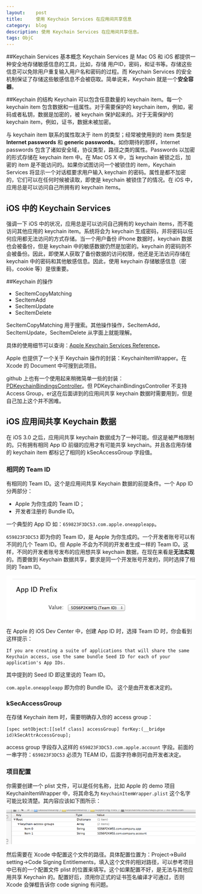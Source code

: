 ```yaml
---
layout:    post
title:     使用 Keychain Services 在应用间共享信息
category:  blog
description: 使用 Keychain Services 在应用间共享信息。
tags: ObjC
---
```


##Keychain Services 基本概念
Keychain Services 是 Mac OS 和 iOS 都提供一种安全地存储敏感信息的工具，比如，存储 用户ID，密码，和证书等。存储这些信息可以免除用户重复输入用户名和密码的过程。而 Keychain Services 的安全机制保证了存储这些敏感信息不会被窃取。简单说来，Keychain 就是一个**安全容器**。

##Keychain 的结构
Keychain 可以包含任意数量的 keychain item。每一个 keychain item 包含数据和一组属性。对于需要保护的 keychain item，例如，密码或者私钥，数据是加密的，被 keychain 保护起来的。对于无需保护的 keychain item，例如，证书，数据未被加密。

与 keychain item 联系的属性取决于 item 的类型；经常被使用到的 item 类型是 **Internet passwords** 和 **generic passwords**。如你期待的那样，Internet passwords 包含了诸如安全域，协议类型，路径之类的属性。Passwords 以加密的形式存储在 keychain item 中。在 Mac OS X 中，当 keychain 被锁之后，加密的 item 是不能访问的。如果你试图访问一个被锁住的 item，Keychain Services 将显示一个对话框要求用户输入 keychain 的密码。属性是都不加密的，它们可以在任何时候被读取，即使是 keychain 被锁住了的情况。在 iOS 中，应用总是可以访问自己所拥有的 keychain items。

## iOS 中的 Keychain Services
强调一下 iOS 中的状况，应用总是可以访问自己拥有的 keychain items，而不能访问其他应用的 keychain item。系统将会为 keychain 生成密码，并将密码以任何应用都无法访问的方式存储。当一个用户备份 iPhone 数据时，keychain 数据也会被备份，但是 keychain 中的敏感数据仍然是加密的。keychain 的密码则不会被备份。因此，即使某人获取了备份数据的访问权限，他还是无法访问存储在 keychain 中的密码和其他敏感信息。因此，使用 keychain 存储敏感信息（密码，cookie 等）是很重要。

##Keychain 的操作
* SecItemCopyMatching
* SecItemAdd
* SecItemUpdate
* SecItemDelete

SecItemCopyMatching 用于搜索。其他操作操作，SecItemAdd，SecItemUpdate，SecItemDelete 从字面上就能理解。

具体的使用细节可以查询：[Apple Keychain Services Reference](#http://developer.apple.com/library/ios/#documentation/Security/Reference/keychainservices/Reference/reference.html)。

Apple 也提供了一个关于 Keychain 操作的封装：KeychainItemWrapper。在 Xcode 的 Document 中可搜到此项目。

github 上也有一个使用起来稍微简单一些的封装：[PDKeychainBindingsController](#https://github.com/carlbrown/PDKeychainBindingsController)。但 PDKeychainBindingsController 不支持 Access Group，er这在后面讲到的应用间共享 keychain 数据时需要用到，但是自己加上这个并不困难。

## iOS 应用间共享 Keychain 数据
在 iOS 3.0 之后，应用间共享 keychain 数据成为了一种可能。但这是被严格限制的。只有拥有相同 App ID 前缀的应用才有可能共享 keychain。并且各应用存储的 keychain item 都标记了相同的 kSecAccessGroup 字段值。

### 相同的 Team ID
有相同的 Team ID。这个是应用间共享 Keychain 数据的前提条件。一个 App ID 分两部分：

* Apple 为你生成的 Team ID；
* 开发者注册的 Bundle ID。

一个典型的 App ID 如：`659823F3DC53.com.apple.oneappleapp`。

`659823F3DC53` 即为你的 Team ID，是 Apple 为你生成的。一个开发者账号可以有不同的几个 Team ID。但 Apple 不会为不同的开发者生成一样的 Team ID。这样，不同的开发者账号发布的应用想共享 keychain 数据，在现在来看是**无法实现**的。而要做到 Keychain 数据共享，要求是同一个开发账号开发的，同时选择了相同的 Team ID。

![alt TeamID](/images/blog/Keychain/TeamID.png "TeamID")

在 Apple 的 iOS Dev Center 中，创建 App ID 时，选择 Team ID 时，你会看到这样提示：

	If you are creating a suite of applications that will share the same Keychain access, use the same bundle Seed ID for each of your application's App IDs.

其中提到的 Seed ID 即这里说的 Team ID。

`com.apple.oneappleapp` 即为你的 Bundle ID。 这个是由开发者决定的。

### kSecAccessGroup
在存储 Keychain item 时，需要明确存入你的 access group：

    [spec setObject:[[self class] accessGroup] forKey:(__bridge id)kSecAttrAccessGroup];

access group 字段存入这样的 `659823F3DC53.com.apple.account` 字段。前面的一串字符：`659823F3DC53` 必须为 TEAM ID，后面字符串则可由开发者决定。

### 项目配置
你需要创建一个 plist 文件，可以是任何名称，比如 Apple 的 demo 项目 KeychainItemWrapper 中，将其命名为 `KeychainItemWrapper.plist` 这个名字可能比较清楚。其内容应该如下图所示：

![alt Keychain.plist](/images/blog/Keychain/Keychain.png "keychain")

然后需要在 Xcode 中配置这个文件的路径。具体配置位置为：Project->Build setting->Code Signing Entitlements，填入这个文件的相对路径，可以参考项目中已有的一个配置文件 plist 的位置来填写。这个如果配置不好，是无法与其他应用共享 Keychain 的。配置好后，须用你正式的证书签名编译才可通过，否则 Xcode 会弹框告诉你 code signing 有问题。




